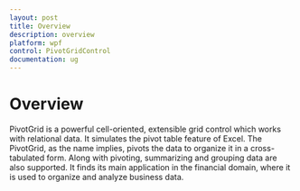 ```yaml
---
layout: post
title: Overview
description: overview 
platform: wpf
control: PivotGridControl
documentation: ug
---
```


# Overview

PivotGrid is a powerful cell-oriented, extensible grid control which works with relational data. It simulates the pivot table feature of Excel. The PivotGrid, as the name implies, pivots the data to organize it in a cross-tabulated form. Along with pivoting, summarizing and grouping data are also supported. It finds its main application in the financial domain, where it is used to organize and analyze business data.